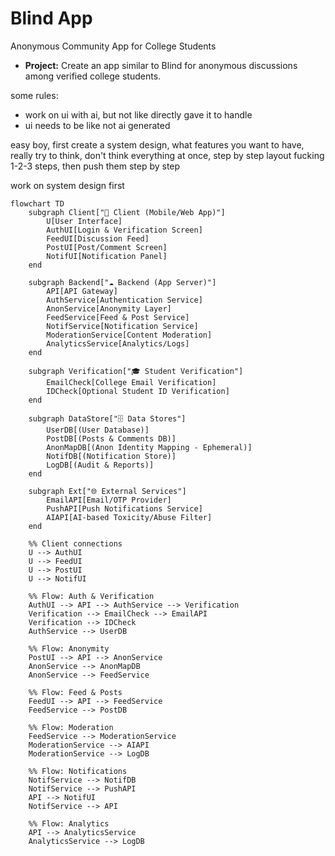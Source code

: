# Blind App

Anonymous Community App for College Students

- **Project:** Create an app similar to Blind for anonymous discussions among verified college students.

some rules:

- work on ui with ai, but not like directly gave it to handle
- ui needs to be like not ai generated

easy boy, first create a system design, what features you want to have, really try to think, don't think everything at once, step by step
layout fucking 1-2-3 steps, then push them step by step

work on system design first

```mermaid
flowchart TD
    subgraph Client["📱 Client (Mobile/Web App)"]
        U[User Interface]
        AuthUI[Login & Verification Screen]
        FeedUI[Discussion Feed]
        PostUI[Post/Comment Screen]
        NotifUI[Notification Panel]
    end

    subgraph Backend["☁️ Backend (App Server)"]
        API[API Gateway]
        AuthService[Authentication Service]
        AnonService[Anonymity Layer]
        FeedService[Feed & Post Service]
        NotifService[Notification Service]
        ModerationService[Content Moderation]
        AnalyticsService[Analytics/Logs]
    end

    subgraph Verification["🎓 Student Verification"]
        EmailCheck[College Email Verification]
        IDCheck[Optional Student ID Verification]
    end

    subgraph DataStore["🗄️ Data Stores"]
        UserDB[(User Database)]
        PostDB[(Posts & Comments DB)]
        AnonMapDB[(Anon Identity Mapping - Ephemeral)]
        NotifDB[(Notification Store)]
        LogDB[(Audit & Reports)]
    end

    subgraph Ext["🌐 External Services"]
        EmailAPI[Email/OTP Provider]
        PushAPI[Push Notifications Service]
        AIAPI[AI-based Toxicity/Abuse Filter]
    end

    %% Client connections
    U --> AuthUI
    U --> FeedUI
    U --> PostUI
    U --> NotifUI

    %% Flow: Auth & Verification
    AuthUI --> API --> AuthService --> Verification
    Verification --> EmailCheck --> EmailAPI
    Verification --> IDCheck
    AuthService --> UserDB

    %% Flow: Anonymity
    PostUI --> API --> AnonService
    AnonService --> AnonMapDB
    AnonService --> FeedService

    %% Flow: Feed & Posts
    FeedUI --> API --> FeedService
    FeedService --> PostDB

    %% Flow: Moderation
    FeedService --> ModerationService
    ModerationService --> AIAPI
    ModerationService --> LogDB

    %% Flow: Notifications
    NotifService --> NotifDB
    NotifService --> PushAPI
    API --> NotifUI
    NotifService --> API

    %% Flow: Analytics
    API --> AnalyticsService
    AnalyticsService --> LogDB

```
